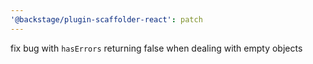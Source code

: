 ```yaml
---
'@backstage/plugin-scaffolder-react': patch
---
```


fix bug with `hasErrors` returning false when dealing with empty objects
